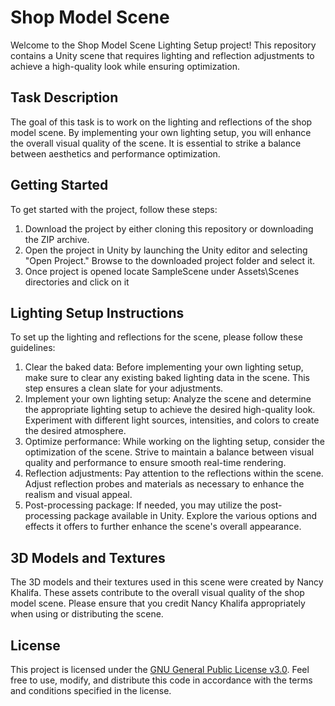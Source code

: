 # Shop Model Scene

Welcome to the Shop Model Scene Lighting Setup project! This repository contains a Unity scene that requires lighting and reflection adjustments to achieve a high-quality look while ensuring optimization.

## Task Description

The goal of this task is to work on the lighting and reflections of the shop model scene. By implementing your own lighting setup, you will enhance the overall visual quality of the scene. It is essential to strike a balance between aesthetics and performance optimization.

## Getting Started

To get started with the project, follow these steps:

1. Download the project by either cloning this repository or downloading the ZIP archive.
2. Open the project in Unity by launching the Unity editor and selecting "Open Project." Browse to the downloaded project folder and select it.
3. Once project is opened locate SampleScene under Assets\Scenes directories and click on it 

## Lighting Setup Instructions

To set up the lighting and reflections for the scene, please follow these guidelines:

1. Clear the baked data: Before implementing your own lighting setup, make sure to clear any existing baked lighting data in the scene. This step ensures a clean slate for your adjustments.
1. Implement your own lighting setup: Analyze the scene and determine the appropriate lighting setup to achieve the desired high-quality look. Experiment with different light sources, intensities, and colors to create the desired atmosphere.
1. Optimize performance: While working on the lighting setup, consider the optimization of the scene. Strive to maintain a balance between visual quality and performance to ensure smooth real-time rendering.
1. Reflection adjustments: Pay attention to the reflections within the scene. Adjust reflection probes and materials as necessary to enhance the realism and visual appeal.
1. Post-processing package: If needed, you may utilize the post-processing package available in Unity. Explore the various options and effects it offers to further enhance the scene's overall appearance.

## 3D Models and Textures

The 3D models and their textures used in this scene were created by Nancy Khalifa. These assets contribute to the overall visual quality of the shop model scene. Please ensure that you credit Nancy Khalifa appropriately when using or distributing the scene.

## License

This project is licensed under the [GNU General Public License v3.0](LICENSE). Feel free to use, modify, and distribute this code in accordance with the terms and conditions specified in the license.
